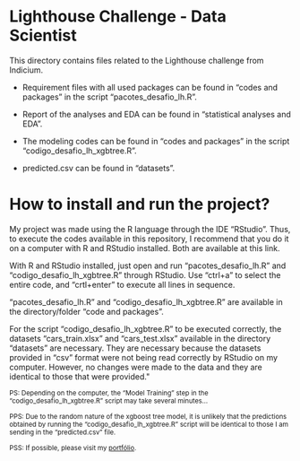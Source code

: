 # Lighthouse Challenge - Data Scientist 
This directory contains files related to the Lighthouse challenge from Indicium.

- Requirement files with all used packages can be found in “codes and packages” in the script “pacotes_desafio_lh.R”.

- Report of the analyses and EDA can be found in “statistical analyses and EDA”.

- The modeling codes can be found in “codes and packages” in the script “codigo_desafio_lh_xgbtree.R”.

- predicted.csv can be found in “datasets”.
  
# How to install and run the project?
My project was made using the R language through the IDE “RStudio”. Thus, to execute the codes available in this repository, I recommend that you do it on a computer with R and RStudio installed. Both are available at this link.

With R and RStudio installed, just open and run “pacotes_desafio_lh.R” and “codigo_desafio_lh_xgbtree.R” through RStudio. Use “ctrl+a” to select the entire code, and “crtl+enter” to execute all lines in sequence.

“pacotes_desafio_lh.R” and “codigo_desafio_lh_xgbtree.R” are available in the directory/folder “code and packages”.

For the script “codigo_desafio_lh_xgbtree.R” to be executed correctly, the datasets “cars_train.xlsx” and “cars_test.xlsx” available in the directory “datasets” are necessary. They are necessary because the datasets provided in “csv” format were not being read correctly by RStudio on my computer. However, no changes were made to the data and they are identical to those that were provided."


<sub>PS: Depending on the computer, the “Model Training” step in the “codigo_desafio_lh_xgbtree.R” script may take several minutes…</sub>

<sub>PPS: Due to the random nature of the xgboost tree model, it is unlikely that the predictions obtained by running the “codigo_desafio_lh_xgbtree.R” script will be identical to those I am sending in the “predicted.csv” file.</sub>

<sub>PSS: If possible, please visit my [portfólio](https://rafaelpd.netlify.app).</sub>

